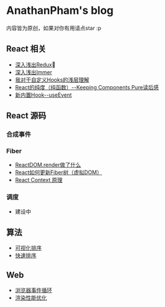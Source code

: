 # AnathanPham's blog

内容皆为原创，如果对你有用请点star :p

## React 相关
- [深入浅出Redux](https://github.com/AnathanPham/blog/issues/90)🚀
- [深入浅出Immer](https://github.com/AnathanPham/blog/issues/85)
- [我对于自定义Hooks的浅层理解](https://github.com/AnathanPham/blog/issues/87)
- [React的纯度（纯函数）--Keeping Components Pure读后感](https://github.com/AnathanPham/blog/issues/86)
- [新内置Hook--useEvent](https://github.com/AnathanPham/blog/issues/91)


## React 源码

### 合成事件



### Fiber

- [ReactDOM.render做了什么](https://github.com/AnathanPham/blog/issues/26)
- [React如何更新Fiber树（虚拟DOM）](https://github.com/AnathanPham/blog/issues/27)
- [React Context 原理](https://github.com/AnathanPham/blog/issues/25)


### 调度

- 建设中

## 算法
- [可视化排序](https://anathanpham.github.io/blog/)
- [快速排序](https://github.com/AnathanPham/blog/issues/14)

## Web
- [浏览器事件循环](https://github.com/AnathanPham/blog/issues/22)
- [渲染性能优化](https://github.com/AnathanPham/blog/issues/36)

